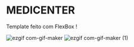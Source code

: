 # MEDICENTER

Template feito com FlexBox !

![ezgif com-gif-maker](https://user-images.githubusercontent.com/55500373/116822848-92e64100-ab57-11eb-8f4c-fccead24eb37.gif) ![ezgif com-gif-maker (1)](https://user-images.githubusercontent.com/55500373/116822959-156f0080-ab58-11eb-87b7-dcb632e73927.gif)



